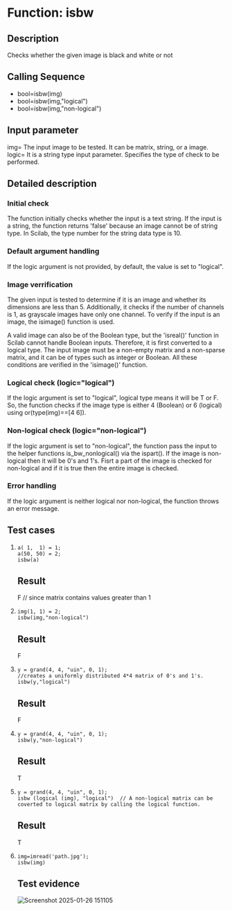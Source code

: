 # Function: isbw

## Description
Checks whether the given image is black and white or not

## Calling Sequence
  * bool=isbw(img)
  * bool=isbw(img,"logical")
  * bool=isbw(img,"non-logical")

## Input parameter
img= The input image to be tested. It can be matrix, string, or a image.  
logic= It is a string type input parameter. Specifies the type of check to be performed.

## Detailed description

### Initial check
The function initially checks whether the input is a text string. If the input is a string, the function returns 'false' because an image cannot be of string type. In Scilab, the type number for the string data type is 10.

### Default argument handling
If the logic argument is not provided, by default, the value is set to "logical".

### Image verrification
The given input is tested to determine if it is an image and whether its dimensions are less than 5. Additionally, it checks if the number of channels is 1, as grayscale images have only one channel. To verify if the input is an image, the isimage() function is used.

A valid image can also be of the Boolean type, but the 'isreal()' function in Scilab cannot handle Boolean inputs. Therefore, it is first converted to a logical type. The input image must be a non-empty matrix and a non-sparse matrix, and it can be of types such as integer or Boolean. All these conditions are verified in the 'isimage()' function.

### Logical check (logic="logical")
If the logic argument is set to "logical", logical type means it will be T or F. So, the function checks if the image type is either 4 (Boolean) or 6 (logical) using or(type(img)==[4 6]).

### Non-logical check (logic="non-logical")
If the logic argument is set to "non-logical", the function pass the input to the helper functions is_bw_nonlogical() via the ispart(). If the image is non-logical then it will be 0's and 1's. Fisrt a part of the image is checked for non-logical and if it is true then the entire image is checked.

### Error handling
If the logic argument is neither logical nor non-logical, the function throws an error message.

## Test cases
1.     a( 1,  1) = 1;
       a(50, 50) = 2;
       isbw(a)
   ## Result
   F                                                             // since matrix contains values greater than 1

2.     img(1, 1) = 2;
       isbw(img,"non-logical")
   ## Result
   F

3.     y = grand(4, 4, "uin", 0, 1);                                 //creates a uniformly distributed 4*4 matrix of 0's and 1's.
       isbw(y,"logical")
   ## Result
   F

4.     y = grand(4, 4, "uin", 0, 1);
       isbw(y,"non-logical")
   ## Result
   T

5.     y = grand(4, 4, "uin", 0, 1);
       isbw (logical (img), "logical")  // A non-logical matrix can be coverted to logical matrix by calling the logical function.
   ## Result
   T

6.     img=imread('path.jpg');
       isbw(img)
   ## Test evidence
   ![Screenshot 2025-01-26 151105](https://github.com/user-attachments/assets/98e69465-c02a-40a8-98b2-45e2cdc57abe)
